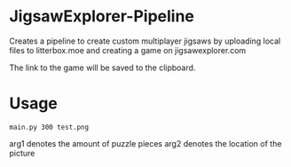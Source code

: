 # JigsawExplorer-Pipeline
Creates a pipeline to create custom multiplayer jigsaws by uploading local files to litterbox.moe and creating a game on jigsawexplorer.com

The link to the game will be saved to the clipboard.

# Usage

    main.py 300 test.png
    
arg1 denotes the amount of puzzle pieces
arg2 denotes the location of the picture
